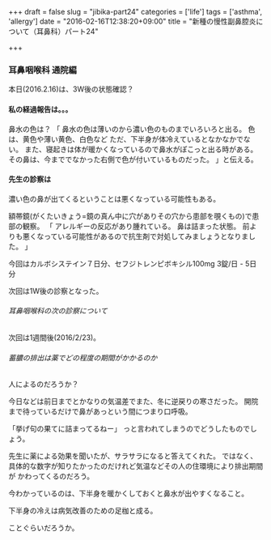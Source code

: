 +++
draft = false
slug = "jibika-part24"
categories = ['life']
tags = ['asthma', 'allergy']
date = "2016-02-16T12:38:20+09:00"
title = "新種の慢性副鼻腔炎について（耳鼻科）パート24"

+++

### 耳鼻咽喉科 通院編

本日(2016.2.16)は、3W後の状態確認？

#### 私の経過報告は。。。

鼻水の色は？
「
鼻水の色は薄いのから濃い色のものまでいろいろと出る。
色は、黄色や薄い黄色、白色など
ただ、下半身が体冷えているとなかなかでない。
また、寝起きは体が暖かくなっているので鼻水がぽこっと出る時がある。
その鼻は、今まででなかった右側で色が付いているものだった。
」と伝える。

<!--more-->

#### 先生の診察は
濃い色の鼻が出てくるということは悪くなっている可能性もある。

額帯鏡(がくたいきょう=鏡の真ん中に穴がありその穴から患部を覗くもの)で患部の観察。
「
アレルギーの反応があり腫れている。
鼻は詰まった状態。
前よりも悪くなっている可能性があるので抗生剤で対処してみましょうとなりました。
」

今回はカルボシステイン７日分、セフジトレンピボキシル100mg 3錠/日 - 5日分

次回は1W後の診察となった。

###### 耳鼻咽喉科の次の診察について

次回は1週間後(2016/2/23)。

###### 蓄膿の排出は薬でどの程度の期間がかかるのか

人によるのだろうか？

今日などは前日までとかなりの気温差でまた、冬に逆戻りの寒さだった。
開院まで待っているだけで鼻があっという間につまり口呼吸。

「挙げ句の果てに詰まってるねー」
っと言われてしまうのでどうしたものでしょう。

先生に薬による効果を聞いたが、サラサラになると答えてくれた。
ではなく、具体的な数字が知りたかったのだけれど気温などその人の住環境により排出期間が
かわってくるのだろう。

今わかっているのは、下半身を暖かくしておくと鼻水が出やすくなること。

下半身の冷えは病気改善のための足枷と成る。

ことぐらいだろうか。
